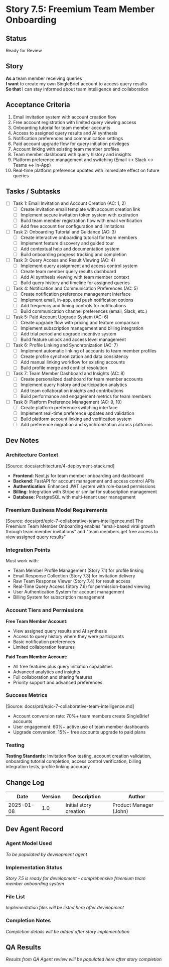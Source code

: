 # Story 7.5: Freemium Team Member Onboarding

## Status
Ready for Review

## Story
**As a** team member receiving queries  
**I want** to create my own SingleBrief account to access query results  
**So that** I can stay informed about team intelligence and collaboration

## Acceptance Criteria
1. Email invitation system with account creation flow
2. Free account registration with limited query viewing access
3. Onboarding tutorial for team member accounts
4. Access to assigned query results and AI synthesis
5. Notification preferences and communication settings
6. Paid account upgrade flow for query initiation privileges
7. Account linking with existing team member profiles
8. Team member dashboard with query history and insights
9. Platform preference management and switching (Email ↔ Slack ↔ Teams ↔ In-App)
10. Real-time platform preference updates with immediate effect on future queries

## Tasks / Subtasks
- [ ] Task 1: Email Invitation and Account Creation (AC: 1, 2)
  - [ ] Create invitation email template with account creation link
  - [ ] Implement secure invitation token system with expiration
  - [ ] Build team member registration flow with email verification
  - [ ] Add free account tier configuration and limitations
- [ ] Task 2: Onboarding Tutorial and Guidance (AC: 3)
  - [ ] Create interactive onboarding tutorial for team members
  - [ ] Implement feature discovery and guided tour
  - [ ] Add contextual help and documentation system
  - [ ] Build onboarding progress tracking and completion
- [ ] Task 3: Query Access and Result Viewing (AC: 4)
  - [ ] Implement query assignment and access control system
  - [ ] Create team member query results dashboard
  - [ ] Add AI synthesis viewing with team member context
  - [ ] Build query history and timeline for assigned queries
- [ ] Task 4: Notification and Communication Preferences (AC: 5)
  - [ ] Create notification preference management interface
  - [ ] Implement email, in-app, and push notification options
  - [ ] Add frequency and timing controls for notifications
  - [ ] Build communication channel preferences (email, Slack, etc.)
- [ ] Task 5: Paid Account Upgrade System (AC: 6)
  - [ ] Create upgrade flow with pricing and feature comparison
  - [ ] Implement subscription management and billing integration
  - [ ] Add trial period and upgrade incentive system
  - [ ] Build feature unlock and access level management
- [ ] Task 6: Profile Linking and Synchronization (AC: 7)
  - [ ] Implement automatic linking of accounts to team member profiles
  - [ ] Create profile synchronization and data consistency
  - [ ] Add manual linking workflow for existing accounts
  - [ ] Build profile merge and conflict resolution
- [ ] Task 7: Team Member Dashboard and Insights (AC: 8)
  - [ ] Create personalized dashboard for team member accounts
  - [ ] Implement query history and participation analytics
  - [ ] Add team collaboration insights and contributions
  - [ ] Build performance and engagement metrics for team members
- [ ] Task 8: Platform Preference Management (AC: 9, 10)
  - [ ] Create platform preference switching interface
  - [ ] Implement real-time preference updates and validation
  - [ ] Build platform account linking and verification system
  - [ ] Add preference migration and synchronization across platforms

## Dev Notes

### Architecture Context
[Source: docs/architecture/4-deployment-stack.md]
- **Frontend**: Next.js for team member onboarding and dashboard
- **Backend**: FastAPI for account management and access control APIs
- **Authentication**: Enhanced JWT system with role-based permissions
- **Billing**: Integration with Stripe or similar for subscription management
- **Database**: PostgreSQL with multi-tenant user management

### Freemium Business Model Requirements
[Source: docs/prd/epic-7-collaborative-team-intelligence.md]
The Freemium Team Member Onboarding enables "email-based viral growth through team member invitations" and "team members get free access to view assigned query results"

### Integration Points
Must work with:
- Team Member Profile Management (Story 7.1) for profile linking
- Email Response Collection (Story 7.3) for invitation delivery
- Raw Team Response Viewer (Story 7.4) for result access
- Real-Time Query Access (Story 7.6) for permission-based viewing
- User Authentication System for account management
- Billing System for subscription management

### Account Tiers and Permissions
**Free Team Member Account:**
- View assigned query results and AI synthesis
- Access to query history where they were participants
- Basic notification preferences
- Limited collaboration features

**Paid Team Member Account:**
- All free features plus query initiation capabilities
- Advanced analytics and insights
- Full collaboration and sharing features
- Priority support and advanced preferences

### Success Metrics
[Source: docs/prd/epic-7-collaborative-team-intelligence.md]
- Account conversion rate: 70%+ team members create SingleBrief accounts
- User engagement: 60%+ active use of team member dashboards
- Upgrade conversion: 15%+ free accounts upgrade to paid plans

### Testing
**Testing Standards**: Invitation flow testing, account creation validation, onboarding tutorial completion, access control verification, billing integration tests, profile linking accuracy

## Change Log
| Date | Version | Description | Author |
|------|---------|-------------|---------|
| 2025-01-08 | 1.0 | Initial story creation | Product Manager (John) |

## Dev Agent Record

### Agent Model Used
*To be populated by development agent*

### Implementation Status
*Story 7.5 is ready for development - comprehensive freemium team member onboarding system*

### File List
*Implementation files will be listed here after development*

### Completion Notes
*Completion details will be added after story implementation*

## QA Results
*Results from QA Agent review will be populated here after story completion*